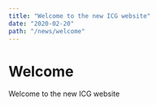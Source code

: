 ```yaml
---
title: "Welcome to the new ICG website"
date: "2020-02-20"
path: "/news/welcome"
---
```


# Welcome

Welcome to the new ICG website